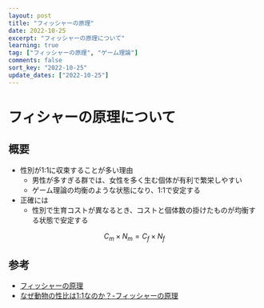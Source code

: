 ```yaml
---
layout: post
title: "フィッシャーの原理"
date: 2022-10-25
excerpt: "フィッシャーの原理について"
learning: true
tag: ["フィッシャーの原理", "ゲーム理論"]
comments: false
sort_key: "2022-10-25"
update_dates: ["2022-10-25"]
---
```


# フィシャーの原理について

## 概要
 - 性別が1:1に収束することが多い理由
   - 男性が多すぎる群では、女性を多く生む個体が有利で繁栄しやすい
   - ゲーム理論の均衡のような状態になり、1:1で安定する
 - 正確には
   - 性別で生育コストが異なるとき、コストと個体数の掛けたものが均衡する状態で安定する

$$
C_m \times N_m = C_f \times N_f 
$$

## 参考
 - [フィッシャーの原理](https://ja.wikipedia.org/wiki/%E3%83%95%E3%82%A3%E3%83%83%E3%82%B7%E3%83%A3%E3%83%BC%E3%81%AE%E5%8E%9F%E7%90%86#:~:text=%E3%83%95%E3%82%A3%E3%83%83%E3%82%B7%E3%83%A3%E3%83%BC%E3%81%AE%E5%8E%9F%E7%90%86%EF%BC%88%E3%83%95%E3%82%A3%E3%83%83%E3%82%B7%E3%83%A3%E3%83%BC%E3%81%AE,%E3%81%A4%E3%81%A8%E8%80%83%E3%81%88%E3%82%89%E3%82%8C%E3%81%A6%E3%81%84%E3%82%8B%E3%80%82)
 - [なぜ動物の性比は1:1なのか？-フィッシャーの原理](https://kimbio.info/%E3%81%AA%E3%81%9C%E5%8B%95%E7%89%A9%E3%81%AE%E6%80%A7%E6%AF%94%E3%81%AF%E5%90%8C%E3%81%98%E3%81%AA%E3%81%AE%E3%81%8B/)

